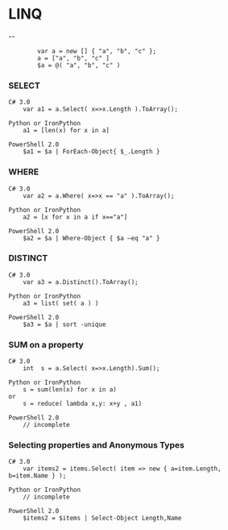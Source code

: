 # LINQ				
--

```
		var a = new [] { "a", "b", "c" };		
		a = ["a", "b", "c" ]		
		$a = @( "a", "b", "c" )		
```

### SELECT				

```
C# 3.0	
	var a1 = a.Select( x=>x.Length ).ToArray();		

Python or IronPython	
	a1 = [len(x) for x in a]		

PowerShell 2.0	
	$a1 = $a | ForEach-Object{ $_.Length }		
```

### WHERE				

```
C# 3.0	
	var a2 = a.Where( x=>x == "a" ).ToArray();		

Python or IronPython	
	a2 = [x for x in a if x=="a"]		

PowerShell 2.0	
	$a2 = $a | Where-Object { $a –eq "a" }		
```

### DISTINCT				

```
C# 3.0	
	var a3 = a.Distinct().ToArray();		

Python or IronPython	
	a3 = list( set( a ) )		

PowerShell 2.0	
	$a3 = $a | sort -unique		

```

### SUM on a property				

```
C# 3.0	
	int  s = a.Select( x=>x.Length).Sum();		

Python or IronPython	
	s = sum(len(x) for x in a)
or
	s = reduce( lambda x,y: x+y , a1)		

PowerShell 2.0	
	// incomplete		
```



### Selecting properties and Anonymous Types				

```
C# 3.0	
	var items2 = items.Select( item => new { a=item.Length, b=item.Name } );		

Python or IronPython	
	// incomplete		

PowerShell 2.0	
	$items2 = $items | Select-Object Length,Name 		
				